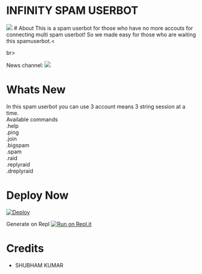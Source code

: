 # INFINITY SPAM USERBOT
<img src="https://telegra.ph/file/950218d76ad7a3865a915.jpg">
# About 
This is a spam userbot for those who have no more accouts for connecting multi spam userbot!
So we made easy for those who are waiting this spamuserbot.<

br>

News channel: <a  href="https://t.me/Philips_bots" alt="Philips Bot"> <img  src="https://img.shields.io/badge/%F0%9F%92%A1-Philips%20Updates-9cf" /> </a> 

# Whats New 
In this spam userbot you can use 3 account means 3 string session at a time.
<br> Available commands <br>
.help <br>
.ping <br>
.join <br>
.bigspam <br>
.spam <br>
.raid <br>
.replyraid <br>
.dreplyraid <br>

# Deploy Now 

[![Deploy](https://www.herokucdn.com/deploy/button.svg)](https://heroku.com/deploy?template=https://github.com/shubham-king/Infinity_spambot)

Generate on Repl [![Run on Repl.it](https://repl.it/badge/github/YukkiBot/YukkiSpamBot)](https://replit.com/@shubham-king/Infinity-Spam-bot)

# Credits
- SHUBHAM KUMAR

   




